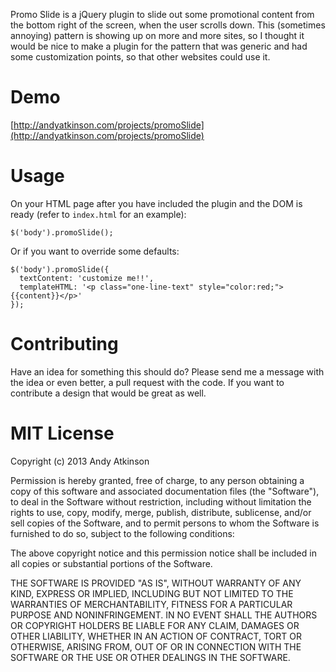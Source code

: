 Promo Slide is a jQuery plugin to slide out some promotional content from the bottom right of the screen, when the user scrolls down. This (sometimes annoying) pattern is showing up on more and more sites, so I thought it would be nice to make a plugin for the pattern that was generic and had some customization points, so that other websites could use it.

Demo
====
[http://andyatkinson.com/projects/promoSlide](http://andyatkinson.com/projects/promoSlide)

Usage
=====
On your HTML page after you have included the plugin and the DOM is ready (refer to `index.html` for an example):

    $('body').promoSlide();

Or if you want to override some defaults:

    $('body').promoSlide({
      textContent: 'customize me!!',
      templateHTML: '<p class="one-line-text" style="color:red;">{{content}}</p>'
    });
    

Contributing
============
Have an idea for something this should do? Please send me a message with the idea or even better, a pull request with the code. If you want to contribute a design that would be great as well.

MIT License
===
Copyright (c) 2013 Andy Atkinson

Permission is hereby granted, free of charge, to any person obtaining a copy of this software and associated documentation files (the "Software"), to deal in the Software without restriction, including without limitation the rights to use, copy, modify, merge, publish, distribute, sublicense, and/or sell copies of the Software, and to permit persons to whom the Software is furnished to do so, subject to the following conditions:

The above copyright notice and this permission notice shall be included in all copies or substantial portions of the Software.

THE SOFTWARE IS PROVIDED "AS IS", WITHOUT WARRANTY OF ANY KIND, EXPRESS OR IMPLIED, INCLUDING BUT NOT LIMITED TO THE WARRANTIES OF MERCHANTABILITY, FITNESS FOR A PARTICULAR PURPOSE AND NONINFRINGEMENT. IN NO EVENT SHALL THE AUTHORS OR COPYRIGHT HOLDERS BE LIABLE FOR ANY CLAIM, DAMAGES OR OTHER LIABILITY, WHETHER IN AN ACTION OF CONTRACT, TORT OR OTHERWISE, ARISING FROM, OUT OF OR IN CONNECTION WITH THE SOFTWARE OR THE USE OR OTHER DEALINGS IN THE SOFTWARE.